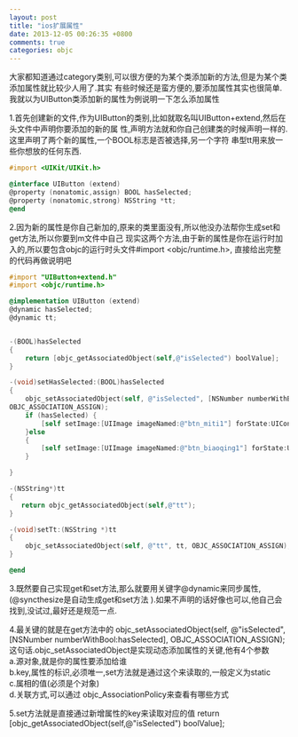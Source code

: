 ```yaml
---
layout: post
title: "ios扩展属性"
date: 2013-12-05 00:26:35 +0800
comments: true
categories: objc
---
```

大家都知道通过category类别,可以很方便的为某个类添加新的方法,但是为某个类添加属性就比较少人用了.其实
有些时候还是蛮方便的,要添加属性其实也很简单.我就以为UIButton类添加新的属性为例说明一下怎么添加属性  

1.首先创建新的文件,作为UIButton的类别,比如就取名叫UIButton+extend,然后在头文件中声明你要添加的新的属
性,声明方法就和你自己创建类的时候声明一样的.这里声明了两个新的属性,一个BOOL标志是否被选择,另一个字符
串型tt用来放一些你想放的任何东西.  

```objective-c code
#import <UIKit/UIKit.h>

@interface UIButton (extend)
@property (nonatomic,assign) BOOL hasSelected;
@property (nonatomic,strong) NSString *tt;
@end
```  
<!--more-->

2.因为新的属性是你自己新加的,原来的类里面没有,所以他没办法帮你生成set和get方法,所以你要到m文件中自己
现实这两个方法,由于新的属性是你在运行时加入的,所以要包含objc的运行时头文件#import <objc/runtime.h>,
直接给出完整的代码再做说明吧  

```objective-c code
#import "UIButton+extend.h"
#import <objc/runtime.h>

@implementation UIButton (extend)
@dynamic hasSelected;
@dynamic tt;


-(BOOL)hasSelected
{
    return [objc_getAssociatedObject(self,@"isSelected") boolValue];
}

-(void)setHasSelected:(BOOL)hasSelected
{
    objc_setAssociatedObject(self, @"isSelected", [NSNumber numberWithBool:hasSelected],
OBJC_ASSOCIATION_ASSIGN);
    if (hasSelected) {
        [self setImage:[UIImage imageNamed:@"btn_miti1"] forState:UIControlStateNormal];
    }else
    {
        [self setImage:[UIImage imageNamed:@"btn_biaoqing1"] forState:UIControlStateNormal];
    }

}

-(NSString*)tt
{
   return objc_getAssociatedObject(self,@"tt");
}

-(void)setTt:(NSString *)tt
{
    objc_setAssociatedObject(self, @"tt", tt, OBJC_ASSOCIATION_ASSIGN);
}

@end
```  


3.既然要自己实现get和set方法,那么就要用关键字@dynamic来同步属性,(@syncthesize是自动生成get和set方法
).如果不声明的话好像也可以,他自己会找到,没试过,最好还是规范一点.  

4.最关键的就是在get方法中的
objc_setAssociatedObject(self, @"isSelected", [NSNumber numberWithBool:hasSelected],
OBJC_ASSOCIATION_ASSIGN);
这句话.objc_setAssociatedObject是实现动态添加属性的关键,他有4个参数  
a.源对象,就是你的属性要添加给谁  
b.key,属性的标识,必须唯一,set方法就是通过这个来读取的,一般定义为static  
c.属相的值(必须是个对象)  
d.关联方式,可以通过 objc_AssociationPolicy来查看有哪些方式  

5.set方法就是直接通过新增属性的key来读取对应的值
return [objc_getAssociatedObject(self,@"isSelected") boolValue];


